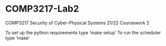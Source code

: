 # COMP3217-Lab2
COMP3217 Security of Cyber-Physical Systems 21/22 Coursework 2

To set up the python requirements type ‘make setup’
To run the scheduler type ‘make’
